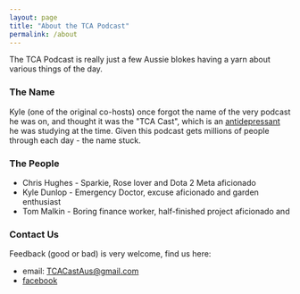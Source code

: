 ```yaml
---
layout: page
title: "About the TCA Podcast"
permalink: /about
---
```


The TCA Podcast is really just a few Aussie blokes having a yarn about various things of the day.

### The Name

Kyle (one of the original co-hosts) once forgot the name of the very podcast he was on, and thought it was the "TCA Cast", which is an [antidepressant](https://en.wikipedia.org/wiki/Tricyclic_antidepressant) he was studying at the time. Given this podcast gets millions of people through each day - the name stuck.

### The People

 - Chris Hughes - Sparkie, Rose lover and Dota 2 Meta aficionado
 - Kyle Dunlop - Emergency Doctor, excuse aficionado and garden enthusiast
 - Tom Malkin - Boring finance worker, half-finished project aficionado and

### Contact Us

Feedback (good or bad) is very welcome, find us here:

 - email: TCACastAus@gmail.com
 - [facebook](https://www.facebook.com/thetcacast/)
